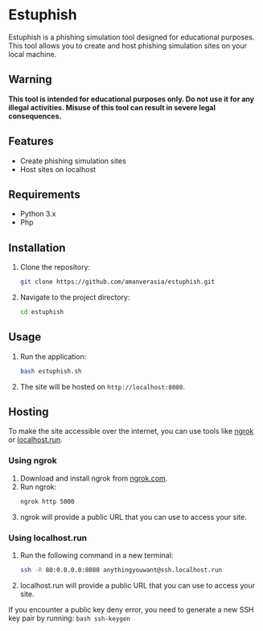 # Estuphish

Estuphish is a phishing simulation tool designed for educational purposes. This tool allows you to create and host phishing simulation sites on your local machine.

## Warning

**This tool is intended for educational purposes only. Do not use it for any illegal activities. Misuse of this tool can result in severe legal consequences.**

## Features

- Create phishing simulation sites
- Host sites on localhost

## Requirements

- Python 3.x
- Php

## Installation

1. Clone the repository:
    ```bash
    git clone https://github.com/amanverasia/estuphish.git
    ```
2. Navigate to the project directory:
    ```bash
    cd estuphish
    ```

## Usage

1. Run the application:
    ```bash
    bash estuphish.sh
    ```
2. The site will be hosted on `http://localhost:8080`.

## Hosting

To make the site accessible over the internet, you can use tools like [ngrok](https://ngrok.com/) or [localhost.run](https://localhost.run/).

### Using ngrok

1. Download and install ngrok from [ngrok.com](https://ngrok.com/).
2. Run ngrok:
    ```bash
    ngrok http 5000
    ```
3. ngrok will provide a public URL that you can use to access your site.

### Using localhost.run

1. Run the following command in a new terminal:
    ```bash
    ssh -R 80:0.0.0.0:8080 anythingyouwant@ssh.localhost.run
    ```
2. localhost.run will provide a public URL that you can use to access your site.

If you encounter a public key deny error, you need to generate a new SSH key pair by running:
    ```bash
    ssh-keygen
    ```

